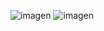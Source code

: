 ![imagen](https://github.com/jtenecotac2/aoi3/assets/151756439/c9761c4c-1800-400f-b007-c9fa565d5157)
![imagen](https://github.com/jtenecotac2/aoi3/assets/151756439/9cee77ff-955b-40d4-b343-368aa786685f)

